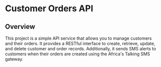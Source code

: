 # Customer Orders API

## Overview

This project is a simple API service that allows you to manage customers and their orders. It provides a RESTful interface to create, retrieve, update, and delete customer and order records. Additionally, it sends SMS alerts to customers when their orders are created using the Africa's Talking SMS gateway.
